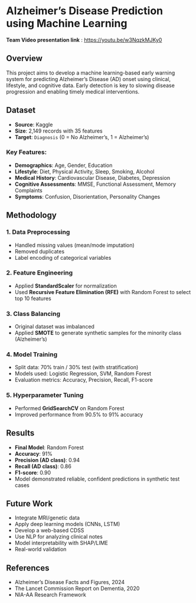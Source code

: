 # Alzheimer’s Disease Prediction using Machine Learning

**Team Video presentation link** : https://youtu.be/w3NqzkMJKy0

## Overview  
This project aims to develop a machine learning-based early warning system for predicting Alzheimer’s Disease (AD) onset using clinical, lifestyle, and cognitive data. Early detection is key to slowing disease progression and enabling timely medical interventions.

##  Dataset  
- **Source**: Kaggle  
- **Size**: 2,149 records with 35 features  
- **Target**: `Diagnosis` (0 = No Alzheimer’s, 1 = Alzheimer’s)

### Key Features:
- **Demographics**: Age, Gender, Education  
- **Lifestyle**: Diet, Physical Activity, Sleep, Smoking, Alcohol  
- **Medical History**: Cardiovascular Disease, Diabetes, Depression  
- **Cognitive Assessments**: MMSE, Functional Assessment, Memory Complaints  
- **Symptoms**: Confusion, Disorientation, Personality Changes  

##  Methodology  
### 1. Data Preprocessing  
- Handled missing values (mean/mode imputation)  
- Removed duplicates  
- Label encoding of categorical variables  

### 2. Feature Engineering  
- Applied **StandardScaler** for normalization  
- Used **Recursive Feature Elimination (RFE)** with Random Forest to select top 10 features  

### 3. Class Balancing  
- Original dataset was imbalanced  
- Applied **SMOTE** to generate synthetic samples for the minority class (Alzheimer’s)  

### 4. Model Training  
- Split data: 70% train / 30% test (with stratification)  
- Models used: Logistic Regression, SVM, Random Forest  
- Evaluation metrics: Accuracy, Precision, Recall, F1-score  

### 5. Hyperparameter Tuning  
- Performed **GridSearchCV** on Random Forest  
- Improved performance from 90.5% to 91% accuracy  

##  Results  
- **Final Model**: Random Forest  
- **Accuracy**: 91%  
- **Precision (AD class)**: 0.94  
- **Recall (AD class)**: 0.86  
- **F1-score**: 0.90  
- Model demonstrated reliable, confident predictions in synthetic test cases  

##  Future Work  
- Integrate MRI/genetic data  
- Apply deep learning models (CNNs, LSTM)  
- Develop a web-based CDSS  
- Use NLP for analyzing clinical notes  
- Model interpretability with SHAP/LIME  
- Real-world validation  

##  References  
- Alzheimer’s Disease Facts and Figures, 2024  
- The Lancet Commission Report on Dementia, 2020  
- NIA-AA Research Framework  

